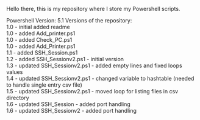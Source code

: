 Hello there, this is my repository where I store my Powershell scripts. 

Powershell Version: 5.1
Versions of the repository: \
    1.0 - initial added readme \
    1.0 - added Add_printer.ps1 \
    1.0 - added Check_PC.ps1 \
    1.0 - added Add_Printer.ps1 \
    1.1 - added SSH_Session.ps1 \
    1.2 - added SSH_Sessionv2.ps1 - initial version \
    1.3 - updated SSH_Sessionv2.ps1 - added empty lines and fixed loops values \
    1.4 - updated SSH_Sessionv2.ps1 - changed variable to hashtable (needed to handle single entry csv file) \
    1.5 - updated SSH_Sessionv2.ps1 - moved loop for listing files in csv directory \
    1.6 - updated SSH_Session - added port handling \
    1.6 - updated SSH_Sessionv2 - added port handling
